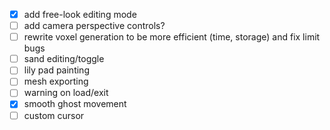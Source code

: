 - [x] add free-look editing mode
- [ ] add camera perspective controls?
- [ ] rewrite voxel generation to be more efficient (time, storage) and fix limit bugs
- [ ] sand editing/toggle
- [ ] lily pad painting
- [ ] mesh exporting
- [ ] warning on load/exit
- [x] smooth ghost movement
- [ ] custom cursor